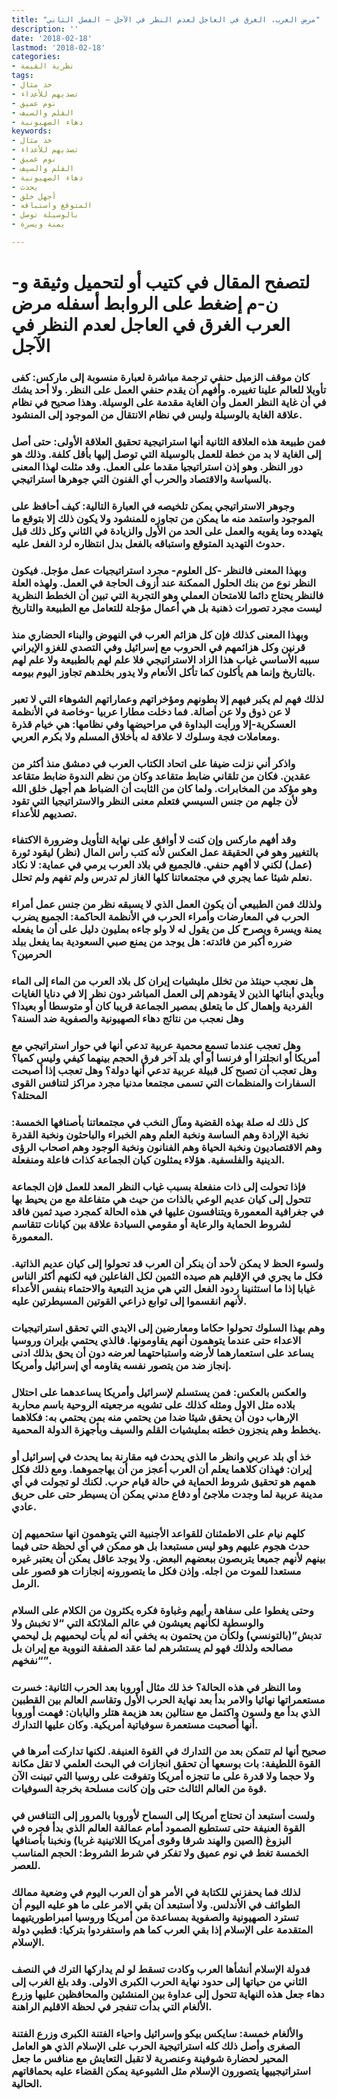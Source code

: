 ```yaml
---
title: "مرض العرب، الغرق في العاجل لعدم النظر في الآجل – الفصل الثاني"
description: ''
date: '2018-02-18'
lastmod: '2018-02-18'
categories:
- نظرية القيمة
tags:
- خذ مثال
- تصديهم للأعداء
- نوم عميق
- القلم والسيف
- دهاء الصهيونية
keywords:
- خذ مثال
- تصديهم للأعداء
- نوم عميق
- القلم والسيف
- دهاء الصهيونية
- يحدث
- أجهل خلق
- المتوقع واستباقه
- بالوسيلة توصل
- يمنة ويسرة

---
```

# **لتصفح المقال في كتيب أو لتحميل وثيقة و-ن-م إضغط على الروابط أسفله** **مرض العرب الغرق في العاجل لعدم النظر في الآجل**

### كان موقف الزميل حنفي ترجمة مباشرة لعبارة منسوبة إلى ماركس: كفى تأويلا للعالم علينا تغييره. وأفهم أن يقدم حنفي العمل على النظر. ولا أحد يشك في أن غاية النظر العمل وأن الغاية مقدمة على الوسيلة. وهذا صحيح في نظام علاقة الغاية بالوسيلة وليس في نظام الانتقال من الموجود إلى المنشود.

### فمن طبيعة هذه العلاقة الثانية أنها استراتيجية تحقيق العلاقة الأولى: حتى أصل إلى الغاية لا بد من خطة للعمل بالوسيلة التي توصل إليها بأقل كلفة. وذلك هو دور النظر. وهو إذن استراتيجيا مقدما على العمل. وقد مثلت لهذا المعنى بالسياسة والاقتصاد والحرب أي الفنون التي جوهرها استراتيجي.

### وجوهر الاستراتيجي يمكن تلخيصه في العبارة التالية: كيف أحافظ على الموجود واستمد منه ما يمكن من تجاوزه للمنشود ولا يكون ذلك إلا بتوقع ما يتهدده وما يقويه والعمل على الحد من الأول والزيادة في الثاني وكل ذلك قبل حدوث التهديد المتوقع واستباقه بالفعل بدل انتظاره لرد الفعل عليه.

### وبهذا المعنى فالنظر -كل العلوم- مجرد استراتيجيات عمل مؤجل. فيكون النظر نوع من بنك الحلول الممكنة عند أزوف الحاجة في العمل. ولهذه العلة فالنظر يحتاج دائما للامتحان العملي وهو التجربة التي تبين أن الخطط النظرية ليست مجرد تصورات ذهنية بل هي أعمال مؤجلة للتعامل مع الطبيعة والتاريخ

### وبهذا المعنى كذلك فإن كل هزائم العرب في النهوض والبناء الحضاري منذ قرنين وكل هزائمهم في الحروب مع إسرائيل وفي التصدي للغزو الإيراني سببه الأساسي غياب هذا الزاد الاستراتيجي فلا علم لهم بالطبيعة ولا علم لهم بالتاريخ وإنما هم يأكلون كما تأكل الأنعام ولا يدور بخلدهم تجاوز اليوم بيومه.

### لذلك فهم لم يكبر فيهم إلا بطونهم ومؤخراتهم وعماراتهم الشوهاء التي لا تعبر لا عن ذوق ولا عن أصالة. فما دخلت مطارا عربيا -وخاصة في الأنظمة العسكرية-إلا ورأيت البداوة في مراحيضها وفي نظامها: هي خيام قذرة ومعاملات فجة وسلوك لا علاقة له بأخلاق المسلم ولا بكرم العربي.

### واذكر أني نزلت ضيفا على اتحاد الكتاب العرب في دمشق منذ أكثر من عقدين. فكان من تلقاني ضابط متقاعد وكان من نظم الندوة ضابط متقاعد وهو مؤكد من المخابرات. ولما كان من الثابت أن الضباط هم أجهل خلق الله لأن جلهم من جنس السيسي فتعلم معنى النظر والاستراتيجيا التي تقود تصديهم للأعداء.

### وقد أفهم ماركس وإن كنت لا أوافق على نهاية التأويل وضرورة الاكتفاء بالتغيير وهو في الحقيقة عمل العكس لأنه كتب رأس المال (نظر) ليقود ثورة (عمل) لكني لا أفهم حنفي. فالجميع في بلاد العرب يرمي في عماية: لا نكاد نعلم شيئا عما يجري في مجتمعاتنا كلها الغاز لم تدرس ولم تفهم ولم تحلل.

### ولذلك فمن الطبيعي أن يكون العمل الذي لا يسبقه نظر من جنس عمل أمراء الحرب في المعارضات وأمراء الحرب في الأنظمة الحاكمة: الجميع يضرب يمنة ويسرة ويصرح كل من يقول له لا ولو جاءه بمليون دليل على أن ما يفعله ضرره أكبر من فائدته: هل يوجد من يمنع صبي السعودية بما يفعل ببلد الحرمين؟

### هل نعجب حينئذ من تخلل مليشيات إيران كل بلاد العرب من الماء إلى الماء وبأيدي أبنائها الذين لا يقودهم إلى العمل المباشر دون نظر إلا في دنايا الغايات الفردية وإهمال كل ما يتعلق بمصير الجماعة قريبا كان أو متوسطا أو بعيدا؟ وهل نعجب من نتائج دهاء الصهيونية والصفوية ضد السنة؟

### وهل تعجب عندما تسمع محمية عربية تدعي أنها في حوار استراتيجي مع أمريكا أو انجلترا أو فرنسا أو أي بلد آخر فرق الحجم بينهما كيفي وليس كميا؟ وهل تعجب أن تصبح كل قبيلة عربية تدعي أنها دولة؟ وهل تعجب إذا أصبحت السفارات والمنظمات التي تسمى مجتمعا مدنيا مجرد مراكز لتنافس القوى المحتلة؟

### كل ذلك له صلة بهذه القضية ومآل النخب في مجتمعاتنا بأصنافها الخمسة: نخبة الإرادة وهم الساسة ونخبة العلم وهم الخبراء والباحثون ونخبة القدرة وهم الاقتصاديون ونخبة الحياة وهم الفنانون ونخبة الوجود وهم اصحاب الرؤى الدينية والفلسفية. هؤلاء يمثلون كيان الجماعة كذات فاعلة ومنفعلة.

### فإذا تحولت إلى ذات منفعلة بسبب غياب النظر المعد للعمل فإن الجماعة تتحول إلى كيان عديم الوعي بالذات من حيث هي متفاعلة مع من يحيط بها في جغرافية المعمورة ويتنافسون عليها في هذه الحالة كمجرد صيد ثمين فاقد لشروط الحماية والرعاية أو مقومي السيادة علاقة بين كيانات تتقاسم المعمورة.

### ولسوء الحظ لا يمكن لأحد أن ينكر أن العرب قد تحولوا إلى كيان عديم الذاتية. فكل ما يجري في الإقليم هم صيده الثمين لكل الفاعلين فيه لكنهم أكثر الناس غيابا إذا ما استثنينا ردود الفعل التي هي مزيد التبعية والاحتماء بنفس الأعداء لأنهم انقسموا إلى توابع ذراعي القوتين المسيطرتين عليه.

### وهم بهذا السلوك تحولوا حكاما ومعارضين إلى الايدي التي تحقق استراتيجيات الاعداء حتى عندما يتوهمون أنهم يقاومونها. فالذي يحتمي بإيران وروسيا يساعد على استعمارهما لأرضه واستباحتهما لعرضه دون أن يحق بذلك ادنى إنجاز ضد من يتصور نفسه يقاومه أي إسرائيل وأمريكا.

### والعكس بالعكس: فمن يستسلم لإسرائيل وأمريكا يساعدهما على احتلال بلاده مثل الاول ومثله كذلك على تشويه مرجعيته الروحية باسم محاربة الإرهاب دون أن يحقق شيئا ضدا من يحتمي منه بمن يحتمي به: فكلاهما يخطط وهم ينجزون خطته بمليشيات القلم والسيف وبأجهزة الدولة المحمية.

### خذ أي بلد عربي وانظر ما الذي يحدث فيه مقارنة بما يحدث في إسرائيل أو إيران: فهذان كلاهما يعلم أن العرب أعجز من أن يهاجموهما. ومع ذلك فكل همهم هو تحقيق شروط الحماية في حالة قيام حرب. لكنك لو تجولت في أي مدينة عربية لما وجدت ملاجئ أو دفاع مدني يمكن أن يسيطر حتى على حريق عادي.

### كلهم نيام على الاطمئنان للقواعد الأجنبية التي يتوهمون انها ستحميهم إن حدث هجوم عليهم وهو ليس مستبعدا بل هو ممكن في أي لحظة حتى فيما بينهم لأنهم جميعا يتربصون ببعضهم البعض. ولا يوجد عاقل يمكن أن يعتبر غيره مستعدا للموت من اجله. وإذن فكل ما يتصورونه إنجازات هو قصور على الرمل.

### وحتى يغطوا على سفاهة رأيهم وغباوة فكره يكثرون من الكلام على السلام والوسطية لكأنهم يعيشون في عالم الملائكة التي “لا تخبش ولا تدبش”(بالتونسي) ولكأن من يحتمون به يخفي أنه لم يأت ليحميهم بل ليحمي مصالحه ولذلك فهو لم يستشرهم لما عقد الصفقة النووية مع إيران بل “نفخهم”.

### وما النظر في هذه الحالة؟ خذ لك مثال أوروبا بعد الحرب الثانية: خسرت مستعمراتها نهائيا والامر بدأ بعد نهاية الحرب الأول وتقاسم العالم بين القطبين الذي بدأ مع ولسون واكتمل مع ستالين بعد هزيمة هتلر واليابان: فهمت أوروبا أنها أصحبت مستعمرة سوفياتية أمريكية. وكان عليها التدارك.

### صحيح أنها لم تتمكن بعد من التدارك في القوة العنيفة. لكنها تداركت أمرها في القوة اللطيفة: بات بوسعها أن تحقق انجازات في البحث العلمي لا تقل مكانة ولا حجما ولا قدرة على ما تنجزه أمريكا وتفوقت على روسيا التي تبينت الآن قوة من العالم الثالث حتى وإن كانت مسلحة بخرجة السوفيات.

### ولست أستبعد أن تحتاج أمريكا إلى السماح لأوروبا بالمرور إلى التنافس في القوة العنيفة حتى تستطيع الصمود أمام عمالقة العالم الذي بدأ فجره في البزوغ (الصين والهند شرقا وقوى أمريكا اللاتينية غربا) ونخبنا بأصنافها الخمسة تغط في نوم عميق ولا تفكر في شرط الشروط: الحجم المناسب للعصر.

### لذلك فما يحفزني للكتابة في الأمر هو أن العرب اليوم في وضعية ممالك الطوائف في الأندلس. ولا أستبعد أن بقي الامر على ما هو عليه اليوم أن تسترد الصهيونية والصفوية بمساعدة من أمريكا وروسيا امبراطوريتيهما المتقدمة على الإسلام إذا بقي العرب كما هم واستفردوا بتركيا: قطبي دولة الإسلام.

### فدولة الإسلام أنشأها العرب وكادت تسقط لو لم يداركها الترك في النصف الثاني من حياتها إلى حدود نهاية الحرب الكبرى الاولى. وقد بلغ الغرب إلى دهاء جعل هذه النهاية تتحول إلى عداوة بين المنشئين والمحافظين عليها وزرع الألغام التي بدأت تنفجر في لحظة الاقليم الراهنة.

### والألغام خمسة: سايكس بيكو وإسرائيل واحياء الفتنة الكبرى وزرع الفتنة الصغرى وأصل ذلك كله استراتيجية الحرب على الإسلام الذي هو العامل المحير لحضارة شوفينة وعنصرية لا تقبل التعايش مع منافس ما جعل استراتيجييها يتصورون الإسلام مثل الشيوعية يمكن القضاء عليه بحماقاتهم الحالية.

###